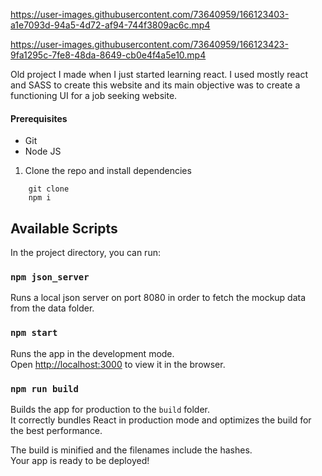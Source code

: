 https://user-images.githubusercontent.com/73640959/166123403-a1e7093d-94a5-4d72-af94-744f3809ac6c.mp4


https://user-images.githubusercontent.com/73640959/166123423-9fa1295c-7fe8-48da-8649-cb0e4f4a5e10.mp4


Old project I made when I just started learning react.
I used mostly react and SASS to create this website and its main 
objective was to create a functioning UI for a job seeking website.

#### Prerequisites
* Git
* Node JS

1. Clone the repo and install dependencies
  ```
      git clone 
      npm i
  ```

## Available Scripts

In the project directory, you can run:

### `npm json_server`

Runs a local json server on port 8080 in order to fetch the mockup data from the data folder.

### `npm start`

Runs the app in the development mode.\
Open [http://localhost:3000](http://localhost:3000) to view it in the browser.

### `npm run build`

Builds the app for production to the `build` folder.\
It correctly bundles React in production mode and optimizes the build for the best performance.

The build is minified and the filenames include the hashes.\
Your app is ready to be deployed!

